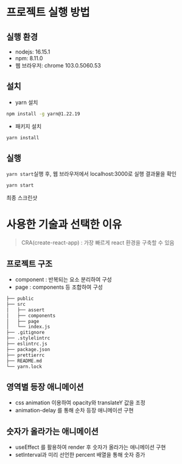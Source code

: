 # 프로젝트 실행 방법

## 실행 환경

- nodejs: 16.15.1
- npm: 8.11.0
- 웹 브라우저: chrome 103.0.5060.53

## 설치

- yarn 설치

```sh
npm install -g yarn@1.22.19
```

- 패키지 설치

```sh
yarn install
```

## 실행

`yarn start`실행 후, 웹 브라우저에서 localhost:3000로 실행 결과물을 확인

```sh
yarn start
```

최종 스크린샷

# 사용한 기술과 선택한 이유

> CRA(create-react-app) : 가장 빠르게 react 환경을 구축할 수 있음

## 프로젝트 구조

- component : 반복되는 요소 분리하여 구성
- page : components 등 조합하여 구성

```bash
├── public
├── src
│   ├── assert
│   ├── components
│   ├── page
│   └── index.js
├── .gitignore
├── .stylelintrc
├── eslintrc.js
├── package.json
├── prettierrc
├── README.md
└── yarn.lock
```

## 영역별 등장 애니메이션

- css animation 이용하여 opacity와 translateY 값을 조정
- animation-delay 를 통해 순차 등장 애니메이션 구현

## 숫자가 올라가는 애니메이션

- useEffect 를 활용하여 render 후 숫자가 올라가는 애니메이션 구현
- setInterval과 미리 선언한 percent 배열을 통해 숫자 증가
